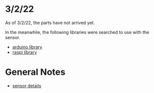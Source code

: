
# 3/2/22
As of 3/2/22, the parts have not arrived yet.

In the meanwhile, the following libraries were searched to use with the sensor.

- [arduino library](https://github.com/pololu/lsm6-arduino)
- [raspi library](https://github.com/DarkSparkAg/MinIMU-9-v5)

# General Notes

- [sensor details](https://www.pololu.com/product/2738)